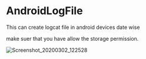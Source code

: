 # AndroidLogFile
This can create logcat file in android devices date wise

make suer that you have allow the storage permission.

![Screenshot_20200302_122528](https://user-images.githubusercontent.com/35292933/75652519-48caac80-5c81-11ea-9c4e-fc2fada10d07.jpg)
